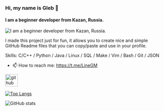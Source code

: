 ### Hi, my name is Gleb 👋
#### I am a beginner developer from Kazan, Russia.
![I am a beginner developer from Kazan, Russia.](https://arturssmirnovs.github.io/github-profile-readme-generator/images/banner.png)

I made this project just for fun, it allows you to create nice and simple GitHub Readme files that you can copy/paste and use in your profile.

Skills: C/C++ / Python / Java / Linux / SQL / Make / Vim / Bash / Git / JSON 

- 📫 How to reach me: https://t.me/LineGM 


[<img src='https://cdn.jsdelivr.net/npm/simple-icons@3.0.1/icons/github.svg' alt='github' height='40'>](https://github.com/LineGM)  

[![Top Langs](https://github-readme-stats.vercel.app/api/top-langs/?username=LineGM)](https://github.com/anuraghazra/github-readme-stats)

![GitHub stats](https://github-readme-stats.vercel.app/api?username=LineGM&show_icons=true)  
